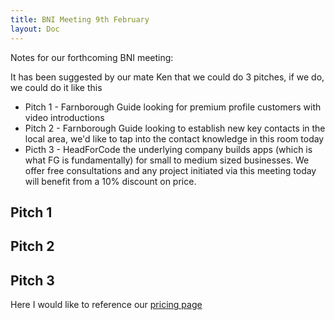 ```yaml
---
title: BNI Meeting 9th February
layout: Doc
---
```


Notes for our forthcoming BNI meeting:

It has been suggested by our mate Ken that we could do 3 pitches, if we do, we could do it like this

* Pitch 1 - Farnborough Guide looking for premium profile customers with video introductions
* Pitch 2 - Farnborough Guide looking to establish new key contacts in the local area, we'd like to tap into the contact knowledge in this room today
* Picth 3 - HeadForCode the underlying company builds apps (which is what FG is fundamentally) for small to medium sized businesses. We offer free consultations and any project initiated via this meeting today will benefit from a 10% discount on price.

## Pitch 1

## Pitch 2

## Pitch 3

Here I would like to reference our [pricing page](/pricing)